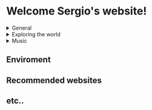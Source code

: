 # **Welcome Sergio's website!**

<details>
  <summary>General</summary>
  
  1. About me
  2. Personal life
  3. Career as a scientist
  4. The life in a different country
  5. Languages
  6. A rainbow life ;)
  
  </details>


<details>
  <summary>Exploring the world</summary>
  
  1. Tips for short (< 1 week) and long travels
  2. Countries i visited
  
</details>

<details>
  <summary>Music</summary>
  
  1. Top spotify playlist
  2. Top artists
  3. Favourite songs
  
</details>

## Enviroment

## Recommended websites

## etc..

